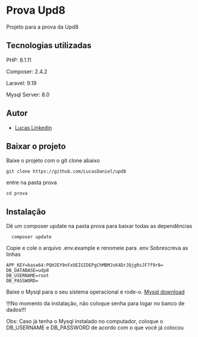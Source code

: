 
# Prova Upd8

Projeto para a prova da Upd8


## Tecnologias utilizadas

PHP: 8.1.11

Composer: 2.4.2

Laravel: 9.19

Mysql Server: 8.0
## Autor

- [Lucas Linkedin](https://www.linkedin.com/in/lucas-dniel-beltrame-de-lima-rodrigues/)


## Baixar o projeto

Baixe o projeto com o git clone abaixo
```
git clone https://github.com/LucasDaniel/upd8
```
entre na pasta prova
```
cd prova
```
## Instalação

Dê um composer update na pasta prova para baixar todas as dependências

```
  composer update
```
Copie e cole o arquivo .env.example e renomeie para .env
Sobrescreva as linhas

```
APP_KEY=base64:PQHJEY9nFxUEIGIDEPgChMBMJsK4DrJQjgRsJF7f9r8=
DB_DATABASE=udp8
DB_USERNAME=root
DB_PASSWORD=

```
Baixe o Mysql para o seu sistema operacional e rode-o.
[Mysql download](https://dev.mysql.com/downloads/)

!!!No momento da instalação, não coloque senha para logar no banco de dados!!!

Obs: Caso já tenha o Mysql instalado no computador, coloque o DB_USERNAME e DB_PASSWORD de acordo com o que você já colocou